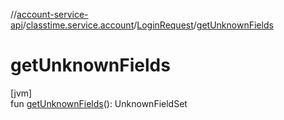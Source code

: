 //[account-service-api](../../../index.md)/[classtime.service.account](../index.md)/[LoginRequest](index.md)/[getUnknownFields](get-unknown-fields.md)

# getUnknownFields

[jvm]\
fun [getUnknownFields](get-unknown-fields.md)(): UnknownFieldSet
